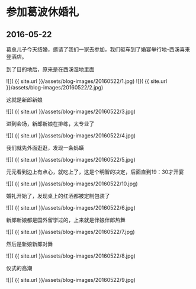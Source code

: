 参加葛波休婚礼
=====================

2016-05-22
---------------------

葛总儿子今天结婚，邀请了我们一家去参加，我们驱车到了婚宴举行地-西溪喜来登酒店。

到了目的地后，原来是在西溪湿地里面

![]( {{ site.url }}/assets/blog-images/20160522/1.jpg)
![]( {{ site.url }}/assets/blog-images/20160522/2.jpg)

这就是新郎新娘

![]( {{ site.url }}/assets/blog-images/20160522/3.jpg)

进到会场，新郎新娘在排练，太专业了

![]( {{ site.url }}/assets/blog-images/20160522/4.jpg)

我们就先外面逛逛，发现一条蚂蟥

![]( {{ site.url }}/assets/blog-images/20160522/5.jpg)

元元看到边上有点心，就吃上了，这是个明智的决定，后面直到19：30才开宴

![]( {{ site.url }}/assets/blog-images/20160522/10.jpg)

婚礼开始了，发现桌上的红酒都被定制包装了

![]( {{ site.url }}/assets/blog-images/20160522/6.jpg)

新郎新娘都是国外留学过的，上来就是伴娘伴郎热舞

![]( {{ site.url }}/assets/blog-images/20160522/7.jpg)

然后是新娘新郎对舞

![]( {{ site.url }}/assets/blog-images/20160522/8.jpg)

仪式的高潮

![]( {{ site.url }}/assets/blog-images/20160522/9.jpg)